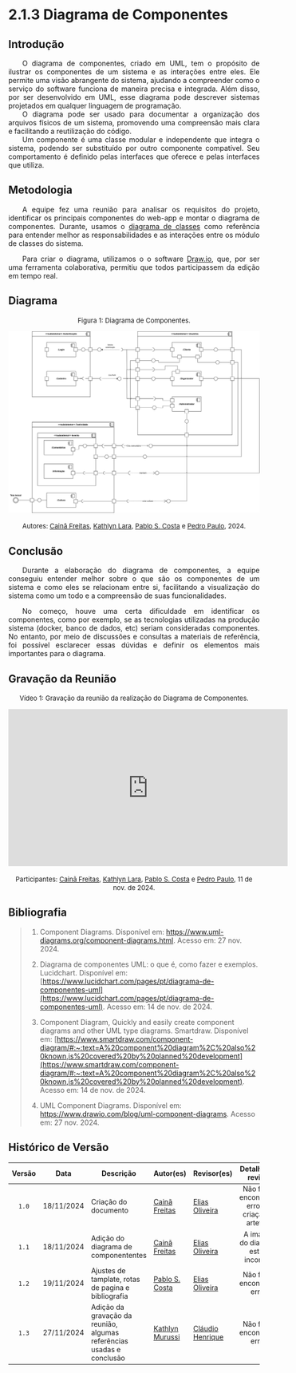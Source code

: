 # 2.1.3 Diagrama de Componentes

## Introdução

<p align="justify">&emsp;&emsp;O diagrama de componentes, criado em UML, tem o propósito de ilustrar os componentes de um sistema e as interações entre eles. Ele permite uma visão abrangente do sistema, ajudando a compreender como o serviço do software funciona de maneira precisa e integrada. Além disso, por ser desenvolvido em UML, esse diagrama pode descrever sistemas projetados em qualquer linguagem de programação.<br>
&emsp;&emsp;O diagrama pode ser usado para documentar a organização dos arquivos físicos de um sistema, promovendo uma compreensão mais clara e facilitando a reutilização do código.<br>
&emsp;&emsp;Um componente é uma classe modular e independente que integra o sistema, podendo ser substituído por outro componente compatível. Seu comportamento é definido pelas interfaces que oferece e pelas interfaces que utiliza.</p>

## Metodologia

<p align="justify">&emsp;&emsp;A equipe fez uma reunião para analisar os requisitos do projeto, identificar os principais componentes do web-app e montar o diagrama de componentes. Durante, usamos o <a href="https://unbarqdsw2024-2.github.io/2024.2_G5_Turismo_Entrega_02/#/Modelagem/2.1.1.DiagramaDeClasses">diagrama de classes</a> como referência para entender melhor as responsabilidades e as interações entre os módulo de classes do sistema.</p>

<p align="justify">&emsp;&emsp;Para criar o diagrama, utilizamos o o software <a href="https://www.drawio.com/" target="blank">Draw.io</a>, que, por ser uma ferramenta colaborativa, permitiu que todos participassem da edição em tempo real.</p>

## Diagrama

<font size="2"><p style="text-align: center">Figura 1: Diagrama de Componentes.</p></font>

<center>

![Diagrama de Componentes](../assets/Diagrama_de_Componente.svg)


</center>

<font size="2"><p style="text-align: center">Autores: [Cainã Freitas](https://github.com/freitasc), [Kathlyn Lara](https://github.com/klmurussi), [Pablo S. Costa](https://github.com/pabloheika) e [Pedro Paulo](https://github.com/Pedrin0030), 2024.</p></font>

## Conclusão
<p align="justify">&emsp;&emsp;Durante a elaboração do diagrama de componentes, a equipe conseguiu entender melhor sobre o que são os componentes de um sistema e como eles se relacionam entre si, facilitando a visualização do sistema como um todo e a compreensão de suas funcionalidades.</p> 

<p align="justify">&emsp;&emsp;No começo, houve uma certa dificuldade em identificar os componentes, como por exemplo, se as tecnologias utilizadas na produção sistema (docker, banco de dados, etc) seriam consideradas componentes. No entanto, por meio de discussões e consultas a materiais de referência, foi possível esclarecer essas dúvidas e definir os elementos mais importantes para o diagrama.</p>

## Gravação da Reunião
<font size="2"><p style="text-align: center">Vídeo 1: Gravação da reunião da realização do Diagrama de Componentes.</p></font>
<iframe width="560" height="315" 
  src="https://www.youtube.com/embed/1Vvmi5B7j5Y" 
  frameborder="0" 
  allow="accelerometer; autoplay; clipboard-write; encrypted-media; gyroscope; picture-in-picture" 
  allowfullscreen>
</iframe>

<font size="2"><p style="text-align: center">Participantes: [Cainã Freitas](https://github.com/freitasc), [Kathlyn Lara](https://github.com/klmurussi), [Pablo S. Costa](https://github.com/pabloheika) e [Pedro Paulo](https://github.com/Pedrin0030), 11 de nov. de 2024.</p></font>

## Bibliografia

> 1. Component Diagrams. Disponível em: https://www.uml-diagrams.org/component-diagrams.html. Acesso em: 27 nov. 2024.
>
> 2. Diagrama de componentes UML: o que é, como fazer e exemplos. Lucidchart. Disponível em: [https://www.lucidchart.com/pages/pt/diagrama-de-componentes-uml](https://www.lucidchart.com/pages/pt/diagrama-de-componentes-uml). Acesso em: 14 de nov. de 2024.
>
> 3. Component Diagram, Quickly and easily create component diagrams and other UML type diagrams. Smartdraw. Disponível em: [https://www.smartdraw.com/component-diagram/#:~:text=A%20component%20diagram%2C%20also%20known,is%20covered%20by%20planned%20development](https://www.smartdraw.com/component-diagram/#:~:text=A%20component%20diagram%2C%20also%20known,is%20covered%20by%20planned%20development). Acesso em: 14 de nov. de 2024.
>
> 3. UML Component Diagrams. Disponível em: https://www.drawio.com/blog/uml-component-diagrams. Acesso em: 27 nov. 2024.

## Histórico de Versão

| Versão | Data | Descrição | Autor(es) | Revisor(es) | Detalhes da revisão |
| :----: | :--: | --------- | ----------- | ------ | :---: |
|`1.0`| 18/11/2024 | Criação do documento| [Cainã Freitas][CainaGH] | [Elias Oliveira][EliasGH] | Não foram encontrados erros na criação do artefato. |
|`1.1`| 18/11/2024 | Adição do diagrama de componententes | [Cainã Freitas][CainaGH] | [Elias Oliveira][EliasGH] | A imagem do diagrama estava incorreta. |
|`1.2`| 19/11/2024 | Ajustes de tamplate, rotas de pagina e bibliografia | [Pablo S. Costa][PabloGH] | [Elias Oliveira][EliasGH] | Não foram encontrados erros. |
|`1.3`| 27/11/2024 | Adição da gravação da reunião, algumas referências usadas e conclusão | [Kathlyn Murussi][KathlynGH] |[Cláudio Henrique][ClaudioGH]  | Não foram encontrados erros. |

[AnaGH]: https://github.com/analufernanndess
[CainaGH]: https://github.com/freitasc
[ClaudioGH]: https://github.com/claudiohsc
[EliasGH]: https://github.com/EliasOliver21
[GuilhermeGH]: https://github.com/gmeister18
[JoelGH]: https://github.com/JoelSRangel
[KathlynGH]: https://github.com/klmurussi
[PabloGH]: https://github.com/pabloheika
[PedroGH]: https://github.com/pedro-rodiguero
[PedroPGH]: https://github.com/Pedrin0030
[PedroGH]: https://github.com/pabloheika
[SamuelGH]: https://github.com/samuelalvess
[TalesGH]: https://github.com/TalesRG
